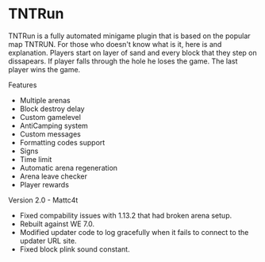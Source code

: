 # TNTRun

TNTRun is a fully automated minigame plugin that is based on the popular map TNTRUN. For those who doesn't know what is it, here is and explanation.
Players start on layer of sand and every block that they step on dissapears. If player falls through the hole he loses the game. The last player wins the game.

Features

- Multiple arenas
- Block destroy delay
- Custom gamelevel
- AntiCamping system
- Custom messages
- Formatting codes support
- Signs
- Time limit
- Automatic arena regeneration
- Arena leave checker
- Player rewards

Version 2.0 - Mattc4t
- Fixed compability issues with 1.13.2 that had broken arena setup.
- Rebuilt against WE 7.0.
- Modified updater code to log gracefully when it fails to connect to the updater URL site.
- Fixed block plink sound constant.



